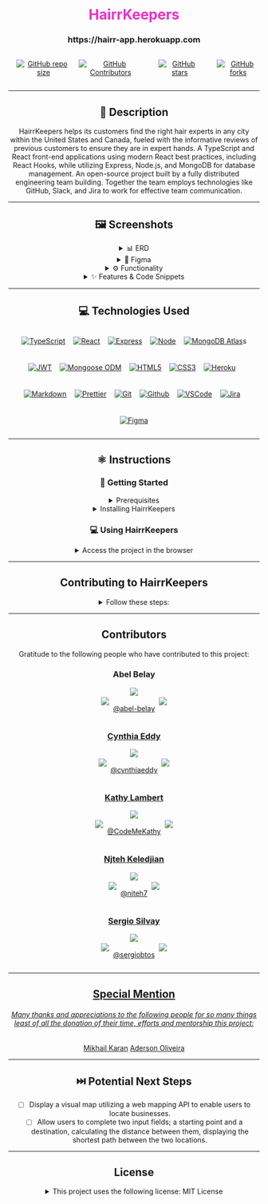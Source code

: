 <!-- Repo Shields. See https://shields.io for others or to customize this set of shields.   -->

# <h1 align="center" style='color: #f32dc8' >HairrKeepers</h1>

<h3 align="center">https://hairr-app.herokuapp.com</h3>

<div align="center">
<div style='display: flex; justify-content: center; gap: 1rem'>

<a href='https://img.shields.io/github/repo-size/Brridge-Group/Lions-Gate-Hairr?color=f32dc8'>

![GitHub repo size](https://img.shields.io/github/repo-size/Brridge-Group/Lions-Gate-Hairr?color=f32dc8)
</a>

<a href='https://img.shields.io/github/contributors/Brridge-Group/Lions-Gate-Hairr?color=e00db2'>

![GitHub Contributors](https://img.shields.io/github/contributors/Brridge-Group/Lions-Gate-Hairr?color=e00db2)

</a>

<a href='https://img.shields.io/github/stars/Brridge-Group/Lions-Gate-Hairr?style=social&logo&logoColor=f32dc8'>

![GitHub stars](https://img.shields.io/github/stars/Brridge-Group/Lions-Gate-Hairr?style=social&logo&logoColor=f32dc8)
</a>

<a href='https://img.shields.io/github/stars/Brridge-Group/Lions-Gate-Hairr?style=social&logo&logoColor=f32dc8'>

![GitHub forks](https://img.shields.io/github/forks/Brridge-Group/Lions-Gate-Hairr?style=social&logo&logoColor=f32dc8)
</a>

</div>

---

## 📝 Description

HairrKeepers helps its customers find the right hair experts in any city within the United States and Canada, fueled with the informative reviews of previous customers to ensure they are in expert hands. A TypeScript and React front-end applications using modern React best practices, including React Hooks, while utilizing Express, Node.js, and MongoDB for database management. An open-source project built by a fully distributed engineering team building. Together the team employs technologies like GitHub, Slack, and Jira to work for effective team communication.

---

## 🖼️ Screenshots

<details>
 <summary> 📊 ERD</summary>

 <!-- TODO: [ ] - Requesting Section Completion By Sergio -->

| Description                 | Screenshot                                                                |
| --------------------------- | ------------------------------------------------------------------------- |
| <h3 align="center">ERD</h3> | <img src="../client/src/assets/images//Example_ERD.MYC.png"  width="500"> |

</details>

<details>
 <summary> 🎨 Figma</summary>

| Description                               | Screenshot                                                            |
| ----------------------------------------- | --------------------------------------------------------------------- |
| Desktop Layout                            | Device Size Ranges: 540 - 990 Max                                     |
| <h3 align="center">Initial Figma Doc</h3> | <img src="../client/src/assets/images/ReadMe_figma.png"  width="500"> |

</details>
<!-- <details open> -->
<details>
 <summary> ⚙️ Functionality</summary>

| Description                                                                                                                          | Screenshot                                                                         |
| ------------------------------------------------------------------------------------------------------------------------------------ | ---------------------------------------------------------------------------------- |
| <h3 align="center">Business List Page</h3> <h6 align="center" style="font-type:normal">Filter Businesses by Features & Services</h6> | <img src="../client/src/assets/images/ReadMe_BusinessListPage.png" width="700">    |
| <h3 align="center">Business Details Page</h3>                                                                                        | <img src="../client/src/assets/images/ReadMe_BusinessDetailsPage.png" width="700"> |
| <h3 align="center">Business Customer Review Page</h3> <h6 align="center">Leave Customer Feedback</h6>                                | <img src="../client/src/assets/images/ReadMe_ReviewPage.png" width="700">          |
| <h3 align="center">User Profile Page</h3> <h6 align="center">Edit User Profile Data & Add a Business</h6>                            | <img src="../client/src/assets/images/ReadMe_UserProfilePage.png" width="700">     |
| <h3 align="center">Owner Profile Page</h3> <h6 align="center">Edit Business Profile Data </h6>                                       | <img src="../client/src/assets/images/ReadMe_OwnerProfilePage.png" width="700">    |

</details>
<details>
 <summary> ✨ Features & Code Snippets</summary>

<details>
<summary>Responsivity</summary>

| Description                                | Video                                                                                                                                                                             |
| ------------------------------------------ | --------------------------------------------------------------------------------------------------------------------------------------------------------------------------------- |
| <h3 align="center">Desktop and Mobile</h3> | <video src="https://user-images.githubusercontent.com/15850286/186239607-a3ec9cc2-02b8-4bc4-9005-601b6f051c92.mp4" width='500' controls><source src="movie.mp4" type="video/mp4"> |

| </video>

</details>

<details>
<summary>CRUD Functionality</summary>

| Description                     | Video                                                                                                                                                                             |
| ------------------------------- | --------------------------------------------------------------------------------------------------------------------------------------------------------------------------------- |
| <h3 align="center">Reviews</h3> | <video src="https://user-images.githubusercontent.com/15850286/186231055-d33e6890-551c-4ab0-af8b-029670ac288e.mp4" width='500' controls><source src="movie.mp4" type="video/mp4"> |
| </video>                        |

<h5 align="center">Feature Description</h5>

| Description                 | Screenshot                                                            |
| --------------------------- | --------------------------------------------------------------------- |
| <h3 align="center">TBD</h3> | <img src="../client/src/assets/images/comingSoonAlt.jpg" width="500"> |
| <h3 align="center">TBD</h3> | ![crud](../../../../Review%20crud.mp4)                                |

</details>

<details>

<!-- TODO: [ ] - Requesting Section Completion, and or Addition, By Kathy -->
<summary> Multi Conditional Filter Functionality</summary>
<h5 align="center">Feature Description</h5>

| Description                 | Screenshot                                                            |
| --------------------------- | --------------------------------------------------------------------- |
| <h3 align="center">TBD</h3> | <img src="../client/src/assets/images/comingSoonAlt.jpg" width="500"> |

</details>

</details>

---

## 💻 Technologies Used

 <div style='display: flex; justify-content: center; gap: 0.5rem; flex-wrap: wrap;'>

<a href="(https://img.shields.io/badge/TypeScript-007ACC?style=for-the-badge&logo=typescript&logoColor=white">

![TypeScript](https://img.shields.io/badge/TypeScript-007ACC?style=for-the-badge&logo=typescript&logoColor=white)
</a>

<a href="https://img.shields.io/badge/-React-05122A?style=flat&logo=react">

![React](https://img.shields.io/badge/-React-05122A?style=flat&logo=react)</a>

<a href="https://img.shields.io/badge/-Express-333?style=flat&logo=express">

![Express](https://img.shields.io/badge/-Express-333?style=flat&logo=express)</a>

<a href="https://img.shields.io/badge/-Node.js-333?style=flat&logo=node.js">

![Node](https://img.shields.io/badge/-Node.js-333?style=flat&logo=node.js)</a>

<a href="https://img.shields.io/badge/-MongoDB-333?style=flat&logo=mongodb">

![MongoDB Atlas](https://img.shields.io/badge/-MongoDB-333?style=flat&logo=mongodb)</a>s

<a href="https://img.shields.io/badge/-JSON_Web_Tokens-333?style=flat&logo=jsonwebtokens">

![JWT](https://img.shields.io/badge/-JSON_Web_Tokens-333?style=flat&logo=jsonwebtokens)</a>

<a href="https://img.shields.io/badge/-Mongoose_ODM-333?style=flat&logo=mongodb">

![Mongoose ODM](https://img.shields.io/badge/-Mongoose_ODM-333?style=flat&logo=mongodb)</a>

<a href="https://img.shields.io/badge/-HTML5-333?style=flat&logo=html5">

![HTML5](https://img.shields.io/badge/-HTML5-333?style=flat&logo=html5)</a>

<a href="https://img.shields.io/badge/-CSS-333?style=flat&logo=css3">

![CSS3](https://img.shields.io/badge/-CSS-333?style=flat&logo=css3)</a>

<a href="(https://img.shields.io/badge/-Heroku-333?style=flat&logo=heroku">

![Heroku](https://img.shields.io/badge/-Heroku-333?style=flat&logo=heroku)
</a>

<a href="https://img.shields.io/badge/-Markdown-05122A?style=flat&logo=markdown">

![Markdown](https://img.shields.io/badge/-Markdown-05122A?style=flat&logo=markdown)
</a>

<a href="https://img.shields.io/badge/prettier-1A2C34?style=for-the-badge&logo=prettier&logoColor=F7BA3E">

![Prettier](https://img.shields.io/badge/prettier-1A2C34?style=for-the-badge&logo=prettier&logoColor=F7BA3E)</a>

<a href="https://img.shields.io/badge/-Git-05122A?style=flat&logo=git">

![Git](https://img.shields.io/badge/-Git-05122A?style=flat&logo=git)</a>

<a href="https://img.shields.io/badge/-GitHub-05122A?style=flat&logo=github">

![Github](https://img.shields.io/badge/-GitHub-05122A?style=flat&logo=github)</a>

<a href="https://img.shields.io/badge/-VS_Code-05122A?style=flat&logo=visualstudio">

![VSCode](https://img.shields.io/badge/-VS_Code-05122A?style=flat&logo=visualstudio)</a>

<a href="https://img.shields.io/badge/Jira-0052CC?style=for-the-badge&logo=Jira&logoColor=white">

![Jira](https://img.shields.io/badge/Jira-0052CC?style=for-the-badge&logo=Jira&logoColor=white)</a>

<a href="https://img.shields.io/badge/Figma-F24E1E?style=for-the-badge&logo=figma&logoColor=white">

![Figma](https://img.shields.io/badge/Figma-F24E1E?style=for-the-badge&logo=figma&logoColor=white)</a>

</div>

---

## ⚛️ Instructions

### 📲 Getting Started

<details >
<summary>Prerequisites</summary>
<div align='left'>
This project uses [NodeJS](http://nodejs.org), [NPM](https://npmjs.com) and [MongDB](https://www.mongodb.com/). To confirm if locally installed:

1. Either run the following commands in the terminal: `node --version` or `npm --version` for NodeJS and `mongo --version` for MongoDB.
2. If not locally installed, to install visit the links below for download and install details.

   - [NodeJS and NPM](https://docs.npmjs.com/downloading-and-installing-node-js-and-npm)

   - [MongoDB](https://www.mongodb.com/download-center/shell)
   </div>
   </details>

<details>
<summary >Installing HairrKeepers </summary>
<div align='left'>

1. Open the terminal and in the desired directory, run `git clone https://github.com/Brridge-Group/Lions-Gate-Hairr.git` to clone [HairrKeepers](https://github.com/Brridge-Group/Lions-Gate-Hairr) project repository to the local machine.

2. Once cloned, from the terminal within the `Lions-Gate-Hairr/` directory of the repository, run `npm install` to install the backend dependencies. Then run in the terminal `cd Lions-Gate-Hairr/client` and run `npm install` inside the `client` directory to do the same.

3. Ensure `.env` is included within the `.gitignore` file in the `Lions-Gate-Hairr/` directory.

4. Create a new `.env` file in the `Lions-Gate-Hairr/` directory.
   1. In the `.env` file add the `MONGODB_URI` link to connected desired empty MongoBD database.
   2. Example:

```json
MONGODB_URI="mongodb://username:password@host1:port1,...,hostN:portN/database?authSource=admin&..."
```

<h5> Optional Database Pre-Seed</h5>

1. To create and seed the database, in the `Lions-Gate-Hairr/` directory from the terminal, run `node db/seed`.

2. In `Lions-Gate-Hairr/` run `mongo` in the terminal to start the MongoDB CLI.

</div>
</details>

### 💻 Using HairrKeepers

<details>
<summary>Access the project in the browser </summary>
<div align='left'>

1. Once all developer dependencies are downloaded:

   1. In `Lions-Gate-Hairr/client` run `npm run start` to start the front-end server.

   2. In `Lions-Gate-Hairr/` directory from the terminal, run `npm run dev` to start the NodeJS development server.

2. Visit a locally running copy of the project at `http://localhost:3000` (or as indicated in the terminal).

</div>
</details>

---

## Contributing to HairrKeepers

<details>
<summary>Follow these steps:</summary>
<div align='left'>

1. Fork this [HairrKeepers](https://github.com/Brridge-Group/Lions-Gate-Hairr) project repository.
2. Create a branch: `git checkout -b <[branch type]/[branch name][#ticketIssueID]>`, example: `git checkout -b feature/login-page#HAIR-31>`. Note naming convention.
3. Make all desired changes and commit them: `git commit -m '<commit_message>'`
4. Push to the original branch: `git push origin HairrKeepers/<location>`
5. Create and submit a pull request with at least two other developers tagged for review. See the GitHub documentation on [creating a pull request](https://help.github.com/en/github/collaborating-with-issues-and-pull-requests/creating-a-pull-request) for additional details.

</div>
</details>

---

## Contributors

  <!-- TODO: [ ] - Requesting Section Review, Remove, Update, Addition, and or Completion By Abel, Cynthia, && Sergio-->

Gratitude to the following people who have contributed to this project:

<h3>Abel Belay</h3>
<a href="mailto:[email]@[provider]" target="_blank">
    <img src="https://img.shields.io/badge/-[email_address]-c14438?style=flat&logo=Gmail&logoColor=white">
 </a>
<div style='display: flex; justify-content: center; gap: .5rem'>

<a href="https://www.linkedin.com/in/username" target="_blank">
      <img src="https://img.shields.io/badge/Abel Belay-blue?style=flat&logo=Linkedin&logoColor=f32dc8">
 </a>

[@abel-belay](https://github.com/abel-belay)

<a href="https://[username]g.github.io/portfolio" target="_blank">
    <img src="https://img.shields.io/badge/[username]github.io/portfolio-gold?style=flat&logo=github"

</a>

</div>
<h3>Cynthia Eddy</h3>
<a href="mailto:cynthiaeddynyc@gmail.com" target="_blank">
    <img src="https://img.shields.io/badge/-[email_address]-c14438?style=flat&logo=Gmail&logoColor=white">
 </a>
<div style='display: flex; justify-content: center; gap: .5rem'>

<a href="https://www.linkedin.com/in/cynthiaeddy" target="_blank">
      <img src="https://img.shields.io/badge/Cynthia Eddy-blue?style=flat&logo=Linkedin&logoColor=f32dc8">
 </a>

[@cynthiaeddy](https://github.com/cynthiaeddy)

<a href="https://cynthiaeddy.netlify.app" target="_blank">
    <img src="https://img.shields.io/badge/cynthiaeddy-gold?style=flat&logo=github"

</a>

</div>

<h3>Kathy Lambert</h3>
<a href="mailto:Kathy@KathyLambert.me" target="_blank">
    <img src="https://img.shields.io/badge/-Kathy@KathyLambert.me-c14438?style=flat&logo=Gmail&logoColor=white">
 </a>

<div style='display: flex; justify-content: center; gap: .5rem'>

<a href="https://www.linkedin.com/in/k-lambert" target="_blank">
      <img src="https://img.shields.io/badge/Kathy Lambert-blue?style=flat&logo=Linkedin&logoColor=f32dc8">
 </a>

[@CodeMeKathy](https://github.com/CodeMeKathy)

 <a href="https://kathylambert.me" target="_blank">
    <img src="https://img.shields.io/badge/kathylambert.me-gold?style=flat&logo=github"

</a>

</div>

<h3>Njteh Keledjian</h3>
<a href="mailto:[email]@[provider]" target="_blank">
    <img src="https://img.shields.io/badge/-[email_address]-c14438?style=flat&logo=Gmail&logoColor=white">
 </a>
<div style='display: flex; justify-content: center; gap: .5rem'>

<a href="https://www.linkedin.com/in/username" target="_blank">
      <img src="https://img.shields.io/badge/Njteh Keledjian-blue?style=flat&logo=Linkedin&logoColor=f32dc8">
 </a>

[@njteh7](https://github.com/njteh7)

<a href="https://[username]g.github.io/portfolio" target="_blank">
    <img src="https://img.shields.io/badge/[username]github.io/portfolio-gold?style=flat&logo=github"

</a>

</div>

<h3>Sergio Silvay</h3>
<a href="mailto:[email]@[provider]" target="_blank">
    <img src="https://img.shields.io/badge/-[email_address]-c14438?style=flat&logo=Gmail&logoColor=white">
 </a>
<div style='display: flex; justify-content: center; gap: .5rem'>

<a href="https://www.linkedin.com/in/username" target="_blank">
      <img src="https://img.shields.io/badge/Sergio Silvay-blue?style=flat&logo=Linkedin&logoColor=f32dc8">
 </a>

[@sergiobtos](https://github.com/sergiobtos)

<a href="https://[username]g.github.io/portfolio" target="_blank">
    <img src="https://img.shields.io/badge/[username]github.io/portfolio-gold?style=flat&logo=github"

</a>

</div>

---

## Special Mention

<h6>
Many thanks and appreciations to the following people for so many things least of all the donation of their time, efforts and mentorship this project:
</h6>

[Mikhail Karan](https://github.com/mikhail-karan)
[Aderson Oliveira](https://github.com/deskpal)

---

## ⏭️ Potential Next Steps

- [ ] Display a visual map utilizing a web mapping API to enable users to locate businesses.
- [ ] Allow users to complete two input fields; a starting point and a destination, calculating the distance between them, displaying the shortest path between the two locations.

---

## License

<details>

<summary>This project uses the following license: MIT License</summary>

<div align="left">
Copyright (c) 2022 HairrKeepers
<br>
</br>
Permission is hereby granted, free of charge, to any person obtaining a copy of this software and associated documentation files (the "Software"), to deal in the Software without restriction, including without limitation the rights to use, copy, modify, merge, publish, distribute, sublicense, and/or sell copies of the Software, and to permit persons to whom the Software is furnished to do so, subject to the following conditions:
<br>
</br>
The above copyright notice and this permission notice shall be included in all copies or substantial portions of the Software.
<br>
</br>
THE SOFTWARE IS PROVIDED "AS IS", WITHOUT WARRANTY OF ANY KIND, EXPRESS OR IMPLIED, INCLUDING BUT NOT LIMITED TO THE WARRANTIES OF MERCHANTABILITY, FITNESS FOR A PARTICULAR PURPOSE AND NONINFRINGEMENT. IN NO EVENT SHALL THE AUTHORS OR COPYRIGHT HOLDERS BE LIABLE FOR ANY CLAIM, DAMAGES OR OTHER LIABILITY, WHETHER IN AN ACTION OF CONTRACT, TORT OR OTHERWISE, ARISING FROM, OUT OF OR IN CONNECTION WITH THE SOFTWARE OR THE USE OR OTHER DEALINGS IN THE SOFTWARE.

</div>

</details>
</div>
